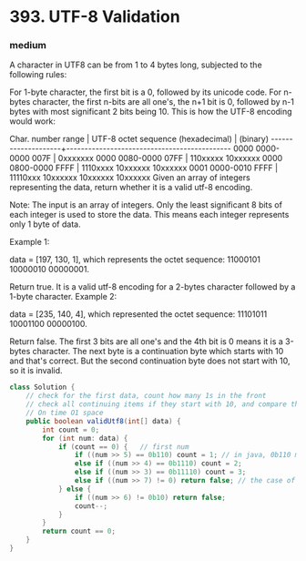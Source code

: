 # 393. UTF-8 Validation
### medium
A character in UTF8 can be from 1 to 4 bytes long, subjected to the following rules:

For 1-byte character, the first bit is a 0, followed by its unicode code.
For n-bytes character, the first n-bits are all one's, the n+1 bit is 0, followed by n-1 bytes with most significant 2 bits being 10.
This is how the UTF-8 encoding would work:

   Char. number range  |        UTF-8 octet sequence
      (hexadecimal)    |              (binary)
   --------------------+---------------------------------------------
   0000 0000-0000 007F | 0xxxxxxx
   0000 0080-0000 07FF | 110xxxxx 10xxxxxx
   0000 0800-0000 FFFF | 1110xxxx 10xxxxxx 10xxxxxx
   0001 0000-0010 FFFF | 11110xxx 10xxxxxx 10xxxxxx 10xxxxxx
Given an array of integers representing the data, return whether it is a valid utf-8 encoding.

Note:
The input is an array of integers. Only the least significant 8 bits of each integer is used to store the data. This means each integer represents only 1 byte of data.

Example 1:

data = [197, 130, 1], which represents the octet sequence: 11000101 10000010 00000001.

Return true.
It is a valid utf-8 encoding for a 2-bytes character followed by a 1-byte character.
Example 2:

data = [235, 140, 4], which represented the octet sequence: 11101011 10001100 00000100.

Return false.
The first 3 bits are all one's and the 4th bit is 0 means it is a 3-bytes character.
The next byte is a continuation byte which starts with 10 and that's correct.
But the second continuation byte does not start with 10, so it is invalid.



```java
class Solution {
    // check for the first data, count how many 1s in the front
    // check all continuing items if they start with 10, and compare the length of the data with the count of 1s in the first item.
    // On time O1 space
    public boolean validUtf8(int[] data) {
        int count = 0;
        for (int num: data) {
            if (count == 0) {   // first num
                if ((num >> 5) == 0b110) count = 1; // in java, 0b110 means 110 in binary
                else if ((num >> 4) == 0b1110) count = 2;
                else if ((num >> 3) == 0b11110) count = 3;
                else if ((num >> 7) != 0) return false; // the case of 10xxxxxx and 1xxxxxxx is illegal
            } else {
                if ((num >> 6) != 0b10) return false;
                count--;
            }
        }
        return count == 0;
    }
}
```